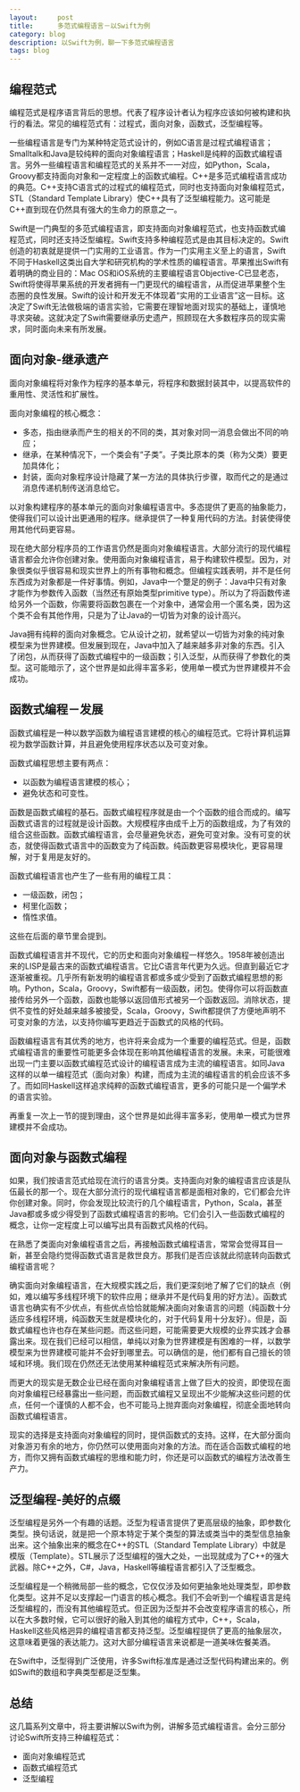 ```yaml
---
layout:     post
title:      多范式编程语言－以Swift为例
category: blog
description: 以Swift为例，聊一下多范式编程语言
tags: blog
---
```


## 编程范式

编程范式是程序语言背后的思想。代表了程序设计者认为程序应该如何被构建和执行的看法。常见的编程范式有：过程式，面向对象，函数式，泛型编程等。

一些编程语言是专门为某种特定范式设计的，例如C语言是过程式编程语言；Smalltalk和Java是较纯粹的面向对象编程语言；Haskell是纯粹的函数式编程语言。另外一些编程语言和编程范式的关系并不一一对应，如Python，Scala，Groovy都支持面向对象和一定程度上的函数式编程。C++是多范式编程语言成功的典范。C++支持C语言式的过程式的编程范式，同时也支持面向对象编程范式，STL（Standard Template Library）使C++具有了泛型编程能力。这可能是C++直到现在仍然具有强大的生命力的原意之一。

Swift是一门典型的多范式编程语言，即支持面向对象编程范式，也支持函数式编程范式，同时还支持泛型编程。Swift支持多种编程范式是由其目标决定的。Swift创造的初衷就是提供一门实用的工业语言。作为一门实用主义至上的语言，Swift不同于Haskell这类出自大学和研究机构的学术性质的编程语言。苹果推出Swift有着明确的商业目的：Mac OS和iOS系统的主要编程语言Objective-C已显老态，Swift将使得苹果系统的开发者拥有一门更现代的编程语言，从而促进苹果整个生态圈的良性发展。Swift的设计和开发无不体现着“实用的工业语言”这一目标。这决定了Swift无法做极端的语言实验，它需要在理智地面对现实的基础上，谨慎地寻求突破。这就决定了Swift需要继承历史遗产，照顾现在大多数程序员的现实需求，同时面向未来有所发展。

## 面向对象-继承遗产

面向对象编程将对象作为程序的基本单元，将程序和数据封装其中，以提高软件的重用性、灵活性和扩展性。

面向对象编程的核心概念：

- 多态，指由继承而产生的相关的不同的类，其对象对同一消息会做出不同的响应；
- 继承，在某种情况下，一个类会有“子类”。子类比原本的类（称为父类）要更加具体化；
- 封装，面向对象程序设计隐藏了某一方法的具体执行步骤，取而代之的是通过消息传递机制传送消息给它。

以对象构建程序的基本单元的面向对象编程语言中。多态提供了更高的抽象能力，使得我们可以设计出更通用的程序。继承提供了一种复用代码的方法。封装使得使用其他代码更容易。

现在绝大部分程序员的工作语言仍然是面向对象编程语言。大部分流行的现代编程语言都会允许你创建对象。使用面向对象编程语言，易于构建软件模型。因为，对象很类似乎很容易和现实世界上的所有事物和概念。但编程实践表明，并不是任何东西成为对象都是一件好事情。例如，Java中一个蹩足的例子：Java中只有对象才能作为参数传入函数（当然还有原始类型primitive type）。所以为了将函数传递给另外一个函数，你需要将函数包裹在一个对象中，通常会用一个匿名类，因为这个类不会有其他作用，只是为了让Java的一切皆为对象的设计高兴。

Java拥有纯粹的面向对象概念。它从设计之初，就希望以一切皆为对象的纯对象模型来为世界建模。但发展到现在，Java中加入了越来越多非对象的东西。引入了闭包，从而获得了函数式编程中的一级函数；引入泛型，从而获得了参数化的类型。这可能暗示了，这个世界是如此得丰富多彩，使用单一模式为世界建模并不会成功。

## 函数式编程－发展

函数式编程是一种以数学函数为编程语言建模的核心的编程范式。它将计算机运算视为数学函数计算，并且避免使用程序状态以及可变对象。

函数式编程思想主要有两点：

- 以函数为编程语言建模的核心；
- 避免状态和可变性。

函数是函数式编程的基石。函数式编程程序就是由一个个函数的组合而成的。编写函数式语言的过程就是设计函数。大规模程序由成千上万的函数组成，为了有效的组合这些函数。函数式编程语言，会尽量避免状态，避免可变对象。没有可变的状态，就使得函数式语言中的函数变为了纯函数。纯函数更容易模块化，更容易理解，对于复用是友好的。

函数式编程语言也产生了一些有用的编程工具：

- 一级函数，闭包；
- 柯里化函数；
- 惰性求值。

这些在后面的章节里会提到。

函数式编程语言并不现代，它的历史和面向对象编程一样悠久。1958年被创造出来的LISP是最古来的函数式编程语言。它比C语言年代更为久远。但直到最近它才逐渐被重视。几乎所有新发明的编程语言都或多或少受到了函数式编程思想的影响。Python，Scala，Groovy，Swift都有一级函数，闭包。使得你可以将函数直接传给另外一个函数，函数也能够以返回值形式被另一个函数返回。消除状态，提供不变性的好处越来越多被接受，Scala，Groovy，Swift都提供了方便地声明不可变对象的方法，以支持你编写更趋近于函数式的风格的代码。

函数编程语言有其优秀的地方，也许将来会成为一个重要的编程范式。但是，函数式编程语言的重要性可能更多会体现在影响其他编程语言的发展。未来，可能很难出现一门主要以函数式编程范式设计的编程语言成为主流的编程语言。如同Java这样的以单一编程范式（面向对象）构建，而成为主流的编程语言的机会应该不多了。而如同Haskell这样追求纯粹的函数式编程语言，更多的可能只是一个偏学术的语言实验。

再重复一次上一节的提到理由，这个世界是如此得丰富多彩，使用单一模式为世界建模并不会成功。

## 面向对象与函数式编程

如果，我们按语言范式给现在流行的语言分类。支持面向对象的编程语言应该是队伍最长的那一个。现在大部分流行的现代编程语言都是面相对象的，它们都会允许你创建对象。同时，你会发现比较流行的几个编程语言，Python，Scala，甚至Java都或多或少得受到了函数式编程语言的影响。它们会引入一些函数式编程的概念，让你一定程度上可以编写出具有函数式风格的代码。

在熟悉了类面向对象编程语言之后，再接触函数式编程语言，常常会觉得耳目一新，甚至会隐约觉得函数式语言是救世良方。那我们是否应该就此彻底转向函数式编程语言呢？

确实面向对象编程语言，在大规模实践之后，我们更深刻地了解了它们的缺点（例如，难以编写多线程环境下的软件应用；继承并不是代码复用的好方法）。函数式语言也确实有不少优点，有些优点恰恰就能解决面向对象语言的问题（纯函数十分适应多线程环境，纯函数天生就是模块化的，对于代码复用十分友好）。但是，函数式编程也许也存在某些问题。而这些问题，可能需要更大规模的业界实践才会暴露出来。现在我们已经可以相信，单纯以对象为世界建模是有困难的一样，以数学模型来为世界建模可能并不会好到哪里去。可以确信的是，他们都有自己擅长的领域和环境。我们现在仍然还无法使用某种编程范式来解决所有问题。

而更大的现实是无数企业已经在面向对象编程语言上做了巨大的投资，即使现在面向对象编程已经暴露出一些问题，而函数式编程又呈现出不少能解决这些问题的优点，任何一个谨慎的人都不会，也不可能马上抛弃面向对象编程，彻底全面地转向函数式编程语言。

现实的选择是支持面向对象编程的同时，提供函数式的支持。这样，在大部分面向对象游刃有余的地方，你仍然可以使用面向对象的方法。而在适合函数式编程的地方，而你又拥有函数式编程的思维和能力时，你还是可以函数式的编程方法改善生产力。

## 泛型编程-美好的点缀

泛型编程是另外一个有趣的话题。泛型为程语言提供了更高层级的抽象，即参数化类型。换句话说，就是把一个原本特定于某个类型的算法或类当中的类型信息抽象出来。这个抽象出来的概念在C++的STL（Standard Template Library）中就是模版（Template）。STL展示了泛型编程的强大之处，一出现就成为了C++的强大武器。除C++之外，C#，Java，Haskell等编程语言都引入了泛型概念。

泛型编程是一个稍微局部一些的概念，它仅仅涉及如何更抽象地处理类型，即参数化类型。这并不足以支撑起一门语言的核心概念。我们不会听到一个编程语言是纯泛型编程的，而没有其他编程范式。但正因为泛型并不会改变程序语言的核心，所以在大多数时候，它可以很好的融入到其他的编程方式中，C++，Scala，Haskell这些风格迥异的编程语言都支持泛型。泛型编程提供了更高的抽象层次，这意味着更强的表达能力。这对大部分编程语言来说都是一道美味佐餐美酒。

在Swift中，泛型得到广泛使用，许多Swift标准库是通过泛型代码构建出来的。例如Swift的数组和字典类型都是泛型集。

## 总结

这几篇系列文章中，将主要讲解以Swift为例，讲解多范式编程语言。会分三部分讨论Swift所支持三种编程范式：

- 面向对象编程范式
- 函数式编程范式
- 泛型编程

